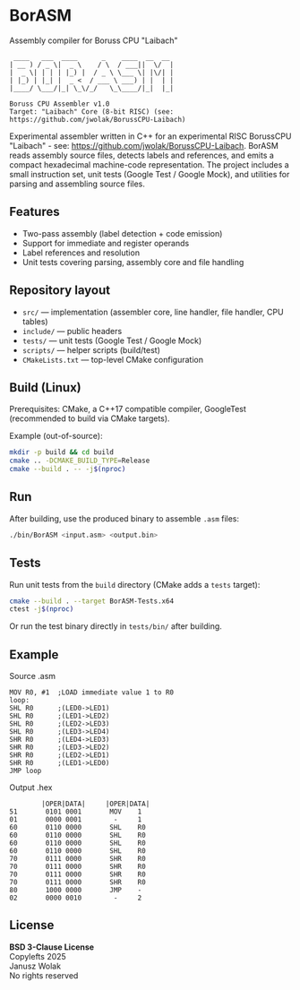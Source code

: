 # BorASM
Assembly compiler for Boruss CPU "Laibach"

```
 ____   ___  ____      _    ____  __  __ 
| __ ) / _ \|  _ \    / \  / ___||  \/  |
|  _ \| | | | |_) |  / _ \ \___ \| |\/| |
| |_) | |_| |  _ <  / ___ \ ___) | |  | |
|____/ \___/|_| \_\/_/   \_\____/|_|  |_|

Boruss CPU Assembler v1.0 
Target: "Laibach" Core (8-bit RISC) (see: https://github.com/jwolak/BorussCPU-Laibach)
```

Experimental assembler written in C++ for an experimental RISC BorussCPU "Laibach" - see: https://github.com/jwolak/BorussCPU-Laibach. BorASM reads assembly source files, detects labels and references, and emits a compact hexadecimal machine-code representation. The project includes a small instruction set, unit tests (Google Test / Google Mock), and utilities for parsing and assembling source files.

## Features

- Two-pass assembly (label detection + code emission)
- Support for immediate and register operands
- Label references and resolution
- Unit tests covering parsing, assembly core and file handling

## Repository layout

- `src/` — implementation (assembler core, line handler, file handler, CPU tables)
- `include/` — public headers
- `tests/` — unit tests (Google Test / Google Mock)
- `scripts/` — helper scripts (build/test)
- `CMakeLists.txt` — top-level CMake configuration

## Build (Linux)

Prerequisites: CMake, a C++17 compatible compiler, GoogleTest (recommended to build via CMake targets).

Example (out-of-source):

```bash
mkdir -p build && cd build
cmake .. -DCMAKE_BUILD_TYPE=Release
cmake --build . -- -j$(nproc)
```

## Run

After building, use the produced binary to assemble `.asm` files:

```bash
./bin/BorASM <input.asm> <output.bin>
```

## Tests

Run unit tests from the `build` directory (CMake adds a `tests` target):

```bash
cmake --build . --target BorASM-Tests.x64
ctest -j$(nproc)
```

Or run the test binary directly in `tests/bin/` after building.

## Example

Source .asm
```
MOV R0, #1  ;LOAD immediate value 1 to R0
loop:
SHL R0      ;(LED0->LED1)
SHL R0      ;(LED1->LED2)
SHL R0      ;(LED2->LED3)
SHL R0      ;(LED3->LED4)
SHR R0      ;(LED4->LED3)
SHR R0      ;(LED3->LED2)
SHR R0      ;(LED2->LED1)
SHR R0      ;(LED1->LED0)
JMP loop
```
Output .hex

```
        |OPER|DATA|     |OPER|DATA|
51       0101 0001       MOV    1
01       0000 0001        -     1
60       0110 0000       SHL    R0
60       0110 0000       SHL    R0
60       0110 0000       SHL    R0
60       0110 0000       SHL    R0
70       0111 0000       SHR    R0
70       0111 0000       SHR    R0
70       0111 0000       SHR    R0
70       0111 0000       SHR    R0
80       1000 0000       JMP    -
02       0000 0010        -     2
```

## License

**BSD 3-Clause License**
<br/>Copylefts 2025
<br/>Janusz Wolak
<br/>No rights reserved

